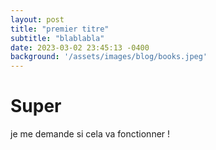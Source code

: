 ```yaml
---
layout: post
title: "premier titre"
subtitle: "blablabla"
date: 2023-03-02 23:45:13 -0400
background: '/assets/images/blog/books.jpeg'
---
```


# Super
je me demande si cela va fonctionner !